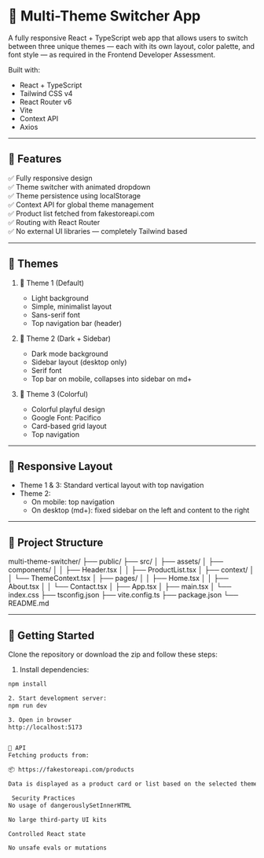 # 🎨 Multi-Theme Switcher App

A fully responsive React + TypeScript web app that allows users to switch between three unique themes — each with its own layout, color palette, and font style — as required in the Frontend Developer Assessment.

Built with:
- React + TypeScript
- Tailwind CSS v4
- React Router v6
- Vite
- Context API
- Axios

---

## 🚀 Features

✅ Fully responsive design  
✅ Theme switcher with animated dropdown  
✅ Theme persistence using localStorage  
✅ Context API for global theme management  
✅ Product list fetched from fakestoreapi.com  
✅ Routing with React Router  
✅ No external UI libraries — completely Tailwind based

---

## 🎨 Themes

1. 🧊 Theme 1 (Default)
   - Light background
   - Simple, minimalist layout
   - Sans-serif font
   - Top navigation bar (header)

2. 🌙 Theme 2 (Dark + Sidebar)
   - Dark mode background
   - Sidebar layout (desktop only)
   - Serif font
   - Top bar on mobile, collapses into sidebar on md+

3. 🌈 Theme 3 (Colorful)
   - Colorful playful design
   - Google Font: Pacifico
   - Card-based grid layout
   - Top navigation

---

## 📱 Responsive Layout

- Theme 1 & 3: Standard vertical layout with top navigation
- Theme 2:
  - On mobile: top navigation
  - On desktop (md+): fixed sidebar on the left and content to the right

---

## 🧩 Project Structure

multi-theme-switcher/
├── public/
├── src/
│ ├── assets/
│ ├── components/
│ │ ├── Header.tsx
│ │ ├── ProductList.tsx
│ ├── context/
│ │ └── ThemeContext.tsx
│ ├── pages/
│ │ ├── Home.tsx
│ │ ├── About.tsx
│ │ └── Contact.tsx
│ ├── App.tsx
│ ├── main.tsx
│ └── index.css
├── tsconfig.json
├── vite.config.ts
├── package.json
└── README.md


---

## 🔧 Getting Started

Clone the repository or download the zip and follow these steps:

1. Install dependencies:

```bash
npm install

2. Start development server:
npm run dev

3. Open in browser
http://localhost:5173


🔌 API
Fetching products from:

📦 https://fakestoreapi.com/products

Data is displayed as a product card or list based on the selected theme.

 Security Practices
No usage of dangerouslySetInnerHTML

No large third-party UI kits

Controlled React state

No unsafe evals or mutations